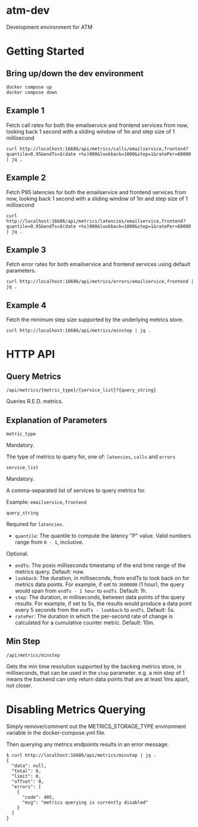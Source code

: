 # atm-dev
Development environment for ATM

# Getting Started

## Bring up/down the dev environment
```
docker compose up
docker compose down
```

## Example 1
Fetch call rates for both the emailservice and frontend services from now,
looking back 1 second with a sliding window of 1m and step size of 1 millisecond

```
curl http://localhost:16686/api/metrics/calls/emailservice,frontend?quantile=0.95&endTs=$(date +%s)000&lookback=1000&step=1&ratePer=60000 | jq .
```


## Example 2
Fetch P95 latencies for both the emailservice and frontend services from now,
looking back 1 second with a sliding window of 1m and step size of 1 millisecond

```
curl http://localhost:16686/api/metrics/latencies/emailservice,frontend?quantile=0.95&endTs=$(date +%s)000&lookback=1000&step=1&ratePer=60000 | jq .
```

## Example 3
Fetch error rates for both emailservice and frontend services using default parameters.
```
curl http://localhost:16686/api/metrics/errors/emailservice,frontend | jq .
```

## Example 4
Fetch the minimum step size supported by the underlying metrics store.
```
curl http://localhost:16686/api/metrics/minstep | jq .
```

# HTTP API

## Query Metrics

`/api/metrics/{metric_type}/{service_list}?{query_string}`

Queries R.E.D. metrics.

## Explanation of Parameters

`metric_type`

Mandatory.

The type of metrics to query for, one of: `latencies`, `calls` and `errors`

`service_list`

Mandatory.

A comma-separated list of services to query metrics for.

Example: `emailservice,frontend`

`query_string`

Required for `latencies`.

- `quantile`: The quantile to compute the latency "P" value. Valid numbers range from `0 - 1`, inclusive.

Optional.

- `endTs`: The posix milliseconds timestamp of the end time range of the metrics query. Default: now.
- `lookback`: The duration, in milliseconds, from endTs to look back on for metrics data points.
  For example, if set to `3600000` (1 hour), the query would span from `endTs - 1 hour` to `endTs`. Default: 1h.
- `step`: The duration, in milliseconds, between data points of the query results.
  For example, if set to 5s, the results would produce a data point every 5 seconds from the `endTs - lookback` to `endTs`. Default: 5s.
- `ratePer`: The duration in which the per-second rate of change is calculated for a cumulative counter metric. Default: 10m.

## Min Step

`/api/metrics/minstep`

Gets the min time resolution supported by the backing metrics store, in milliseconds, that can be used in the `step` parameter.
e.g. a min step of 1 means the backend can only return data points that are at least 1ms apart, not closer.

# Disabling Metrics Querying

Simply remove/comment out the METRICS_STORAGE_TYPE environment variable in the docker-compose.yml file.

Then querying any metrics endpoints results in an error message:
```
$ curl http://localhost:16686/api/metrics/minstep | jq .
{
  "data": null,
  "total": 0,
  "limit": 0,
  "offset": 0,
  "errors": [
    {
      "code": 405,
      "msg": "metrics querying is currently disabled"
    }
  ]
}
```
